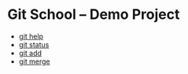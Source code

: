 # Git School – Demo Project
* [git help](./docs/git-help.md)
* [git status](./docs/git-status.md)
* [git add](./docs/git-add.md)
* [git merge](./docs/git-merge.md)